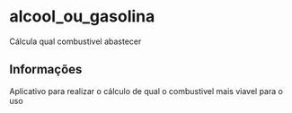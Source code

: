 # alcool_ou_gasolina

Cálcula qual combustivel abastecer

## Informações

Aplicativo para realizar o cálculo de qual o combustivel mais viavel para o uso